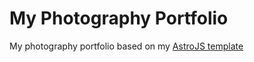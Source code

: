 # My Photography Portfolio

My photography portfolio based on my [AstroJS template](https://github.com/rockem/astro-photography-portfolio)
